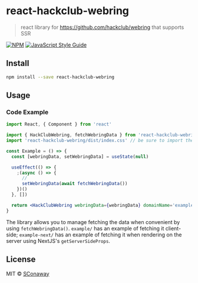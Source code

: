 # react-hackclub-webring

> react library for https://github.com/hackclub/webring that supports SSR

[![NPM](https://img.shields.io/npm/v/react-hackclub-webring.svg)](https://www.npmjs.com/package/react-hackclub-webring) [![JavaScript Style Guide](https://img.shields.io/badge/code_style-standard-brightgreen.svg)](https://standardjs.com)

## Install

```bash
npm install --save react-hackclub-webring
```

## Usage

### Code Example

```jsx
import React, { Component } from 'react'

import { HackClubWebring, fetchWebringData } from 'react-hackclub-webring'
import 'react-hackclub-webring/dist/index.css' // be sure to import the styles

const Example = () => {
  const [webringData, setWebringData] = useState(null)

  useEffect(() => {
    ;(async () => {
      //
      setWebringData(await fetchWebringData())
    })()
  }, [])

  return <HackClubWebring webringData={webringData} domainName='example.com' />
}
```

The library allows you to manage fetching the data when convenient by using `fetchWebringData()`. `example/` has an example of fetching it client-side; `example-next/` has an example of fetching it when rendering on the server using NextJS's `getServerSideProps`.

## License

MIT © [SConaway](https://github.com/SConaway)
